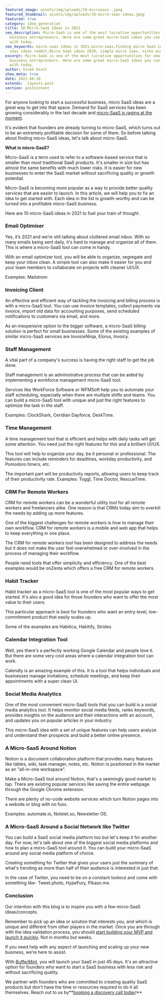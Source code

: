 ```yaml
---
featured_image: assets/img/uploads/10-microsass-.jpeg
featured_thumbnail: assets/img/uploads/10-micro-saas-ideas.jpeg
featured: true
category: idea_generation
title: 10 Micro-SaaS Ideas in 2021
seo_description: Micro-SaaS is one of the most lucrative opportunities for small
  business entrepreneurs. Here are some great micro-SaaS ideas you can start
  with today.
seo_keywords: micro-saas ideas in 2021,micro-saas,Finding micro SaaS ideas,micro
  saas ideas reddit,Micro SaaS ideas 2020, simple micro saas, niche micro saas
excerpt: Micro-SaaS is one of the most lucrative opportunities for small
  business entrepreneurs. Here are some great micro-SaaS ideas you can start
  with today.
author: Vivek Dixit
show_meta: true
date: 2021-08-26
extends: _layouts.post
section: postContent
---
```

For anyone looking to start a successful business, micro SaaS ideas are a great way to get into that space. Demand for SaaS services has been growing considerably in the last decade and [micro-SaaS is raging at the moment](https://buffermint.com/articles/micro-saas-is-the-future#:~:text=Micro-SaaS%20is%20all%20the%20rage%20right%20now.).

It's evident that founders are already turning to micro-SaaS, which turns out to be an extremely profitable decision for some of them. So before talking about finding micro-SaaS ideas, let's talk about micro-SaaS.

**What is micro-SaaS?**

Micro-SaaS is a term used to refer to a software-based service that is smaller than most traditional SaaS products. It's smaller in size but has almost the same benefits with much lower risks. It is easier for new businesses to enter the SaaS market without sacrificing quality or growth potential.

Micro-SaaS is becoming more popular as a way to provide better quality services that are easier to launch. In this article, we will help you to fix an idea to get started with. Each idea in the list is growth-worthy and can be turned into a profitable micro-SaaS business.

Here are 10 micro-SaaS ideas in 2021 to fuel your train of thought.

### Email Optimiser

Yes, it’s 2021 and we’re still talking about cluttered email inbox. With so many emails being sent daily, it's hard to manage and organize all of them. This is where a micro-SaaS tool can come in handy.

With an email optimizer tool, you will be able to organize, segregate and keep your inbox clean. A simple tool can also make it easier for you and your team members to collaborate on projects with cleaner UI/UX.

Examples: Mailstrom



### Invoicing Client

An effective and efficient way of tackling the invoicing and billing process is with a micro-SaaS tool. You can use invoice templates, collect payments via invoice, import old data for accounting purposes, send scheduled notifications to customers via email, and more.

As an inexpensive option to the bigger software, a micro-SaaS billing solution is perfect for small businesses. Some of the existing examples of similar micro-SaaS services are InvoiceNinja, Elorus, Invoicy.

### Staff Management

A vital part of a company's success is having the right staff to get the job done. 

Staff management is an administrative process that can be aided by implementing a workforce management micro-SaaS tool.

Services like WorkForce Software or WFMSoft help you to automate your staff scheduling, especially when there are multiple shifts and teams. You can build a micro-SaaS tool with unique and just the right features to optimize the task in the staff. 

Examples: ClockShark, Ceridian Dayforce, DeskTime.

### Time Management

A time management tool that is efficient and helps with daily tasks will get some attention. You need just the right features for this and a brilliant UI/UX.

This tool will help to organize your day, be it personal or professional. The features can include reminders for deadlines, workday productivity, and Pomodoro timers, etc.

The important part will be productivity reports, allowing users to keep track of their productivity rate. Examples: Toggl, Time Doctor, RescueTime.



### CRM For Remote Workers

CRM for remote workers can be a wonderful utility tool for all remote workers and freelancers alike. One reason is that CRMs today aim to overkill the needs by adding up more features.

One of the biggest challenges for remote workers is how to manage their own workflow. CRM for remote workers is a mobile and web app that helps to keep everything in one place.

The CRM for remote workers tool has been designed to address the needs but it does not make the user feel overwhelmed or over-involved in the process of managing their workflow. 

People need tools that offer simplicity and efficiency. One of the best examples would be onZenta which offers a free CRM for remote workers.



### Habit Tracker

Habit tracker as a micro-SaaS tool is one of the most popular ways to get started. It's also a good idea for those founders who want to offer the most value to their users.

This particular approach is best for founders who want an entry-level, low-commitment product that easily scales up. 

Some of the examples are Habitica, Habitify, Strides



### Calendar Integration Tool

Well, yes there's a perfectly working Google Calendar and people love it. But there are some very cool areas where a calendar integration tool can work.

Calendly is an amazing example of this. It is a tool that helps individuals and businesses manage invitations, schedule meetings, and keep their appointments with a super clean UI.

### Social Media Analytics

One of the most convenient micro-SaaS tools that you can build is a social media analytics tool. It helps monitor social media feeds, ranks keywords, provides insights on the audience and their interactions with an account, and updates you on popular articles in your industry.

This micro-SaaS idea with a set of unique features can help users analyze and understand their prospects and build a better online presence.



### A Micro-SaaS Around Notion

Notion is a document collaboration platform that provides many features like tables, wiki, task manager, notes, etc. Notion is positioned in the market as an "all-in-one workspace". 

Make a Micro-SaaS tool around Notion, that's a seemingly good market to tap. There are existing popular services like saving the entire webpage through the Google Chrome extension.

There are plenty of no-code website services which turn Notion pages into a website or blog with no fuss.

Examples: automate.io, Notelet.so, Newsletter OS.



### A Micro-SaaS Around a Social Network like Twitter

You can build a SaaS social media platform too but let's keep it for another day. For now, let's talk about one of the biggest social media platforms and how to plan a micro-SaaS tool around it. You can build your micro-SaaS around any social media platform of choice.

Creating something for Twitter that gives your users just the summary of what's trending as more than half of their audience is interested in just that.

In the case of Twitter, you need to be on a constant lookout and come with something like- Tweet.photo, HypeFury, Pikaso.me. 

### Conclusion

Our intention with this blog is to inspire you with a few micro-SaaS ideas/concepts.

Remember to pick up an idea or solution that interests you, and which is unique and different from other players in the market. Once you are through with the idea validation process, you should [start building your MVP and launch it quickly](https://buffermint.com/articles/when-is-the-right-time-to-launch-an-mvp#:~:text=experience%20your%20concept.-,Launch%20quickly%C2%A0,-Don%27t%20wait%20too). Not in months but weeks.

If you need help with any aspect of launching and scaling up your new business, we’re here to assist.

With [BufferMint](https://buffermint.com/), you will launch your SaaS in just 45 days. It's an attractive option for founders who want to start a SaaS business with less risk and without sacrificing quality.

We partner with founders who are committed to creating quality SaaS products but don't have the time or resources required to do it all themselves. Reach out to us by**[booking a discovery call today](https://calendly.com/buffermint/30min?month=2021-08)!**